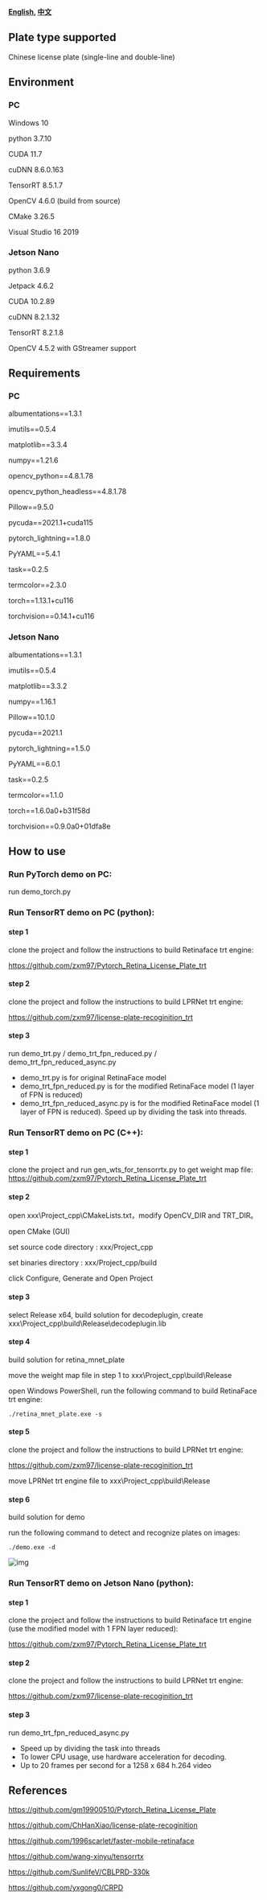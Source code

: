 
**[English](readme.md), [中文](readme_zh.md)**

## Plate type supported

Chinese license plate (single-line and double-line)

## Environment
### PC
Windows 10

python 3.7.10

CUDA 11.7

cuDNN 8.6.0.163

TensorRT 8.5.1.7

OpenCV 4.6.0 (build from source)

CMake 3.26.5

Visual Studio 16 2019


### Jetson Nano
python 3.6.9

Jetpack 4.6.2

CUDA 10.2.89

cuDNN 8.2.1.32

TensorRT 8.2.1.8

OpenCV 4.5.2 with GStreamer support

## Requirements
### PC
albumentations==1.3.1

imutils==0.5.4

matplotlib==3.3.4

numpy==1.21.6

opencv_python==4.8.1.78

opencv_python_headless==4.8.1.78

Pillow==9.5.0

pycuda==2021.1+cuda115

pytorch_lightning==1.8.0

PyYAML==5.4.1

task==0.2.5

termcolor==2.3.0

torch==1.13.1+cu116

torchvision==0.14.1+cu116

### Jetson Nano
albumentations==1.3.1

imutils==0.5.4

matplotlib==3.3.2

numpy==1.16.1

Pillow==10.1.0

pycuda==2021.1

pytorch_lightning==1.5.0

PyYAML==6.0.1

task==0.2.5

termcolor==1.1.0

torch==1.6.0a0+b31f58d

torchvision==0.9.0a0+01dfa8e




## How to use
### Run PyTorch demo on PC:
run demo_torch.py

### Run TensorRT demo on PC (python):
#### step 1
clone the project and follow the instructions to build Retinaface trt engine:

https://github.com/zxm97/Pytorch_Retina_License_Plate_trt
#### step 2
clone the project and follow the instructions to build LPRNet trt engine:

https://github.com/zxm97/license-plate-recoginition_trt

#### step 3
run demo_trt.py / demo_trt_fpn_reduced.py / demo_trt_fpn_reduced_async.py

 - demo_trt.py is for original RetinaFace model
 - demo_trt_fpn_reduced.py is for the modified RetinaFace model (1 layer of FPN is reduced)
 - demo_trt_fpn_reduced_async.py is for the modified RetinaFace model (1 layer of FPN is reduced). Speed up by dividing the task into threads.
  
### Run TensorRT demo on PC (C++):

#### step 1
clone the project and run gen_wts_for_tensorrtx.py to get weight map file:
https://github.com/zxm97/Pytorch_Retina_License_Plate_trt
#### step 2

open xxx\Project_cpp\CMakeLists.txt，modify OpenCV_DIR and TRT_DIR。

open CMake (GUI)

set source code directory : xxx/Project_cpp

set binaries directory : xxx/Project_cpp/build

click Configure, Generate and Open Project

#### step 3
 select Release x64, build solution for decodeplugin, create xxx\Project_cpp\build\Release\decodeplugin.lib

#### step 4
build solution for retina_mnet_plate

move the weight map file in step 1 to xxx\Project_cpp\build\Release

open Windows PowerShell, run the following command to build RetinaFace trt engine:

`./retina_mnet_plate.exe -s`

#### step 5
clone the project and follow the instructions to build LPRNet trt engine:

https://github.com/zxm97/license-plate-recoginition_trt

move LPRNet trt engine file to xxx\Project_cpp\build\Release

#### step 6
build solution for demo

run the following command to detect and recognize plates on images:

`./demo.exe -d`


![img](result_cpp.jpg)

### Run TensorRT demo on Jetson Nano (python):


#### step 1
clone the project and follow the instructions to build Retinaface trt engine (use the modified model with 1 FPN layer reduced):

https://github.com/zxm97/Pytorch_Retina_License_Plate_trt
#### step 2
clone the project and follow the instructions to build LPRNet trt engine:

https://github.com/zxm97/license-plate-recoginition_trt

#### step 3
run demo_trt_fpn_reduced_async.py

 - Speed up by dividing the task into threads
 - To lower CPU usage, use hardware acceleration for decoding.
 - Up to 20 frames per second for a 1258 x 684 h.264 video


## References

https://github.com/gm19900510/Pytorch_Retina_License_Plate

https://github.com/ChHanXiao/license-plate-recoginition

https://github.com/1996scarlet/faster-mobile-retinaface

https://github.com/wang-xinyu/tensorrtx

https://github.com/SunlifeV/CBLPRD-330k

https://github.com/yxgong0/CRPD
